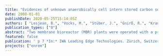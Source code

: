 ```yaml
---
title: "Evidences of unknown anaerobically cell intern stored carbon source used for enhanced post-denitrification"
date: 2008-01-01
publishDate: 2020-05-25T15:14:05Z
authors: [ "Lesjean, B.", "Vocks, M.", "Stüber, J.", "Gnirß, R.", "Kraume, M." ]
publication_types: ["0"]
abstract: "Two membrane bioreactor (MBR) plants were operated with a process which combines enhanced biological phosphorus removal (EBPR) and post-denitrification without external carbon dosing in the anoxic zone. An enhanced post-denitrification with denitrification rates (DNR) twice as high as the expected endogenous rate was observed. Batch tests revealed a linear correlation between the anaerobic acetate loading and the postDNR which is remarkable since the aerobic phase was located in-between the anaerobic and anoxic phase. An anaerobic build up of a carbon storage compound which can outlast the aerobic phase is postulated. Measurements showed that neither polyhydroxyalkanoates (PHAs) nor glycogen are used as carbon source for the enhanced post-denitrification. A carbon mass balance in the anaerobic phase strongly indicates the formation of a different so far unknown storage compound. This assumption is supported by literature data which show carbon recovery ratios of known storage compounds (PHAs and glycogen) in the anaerobic phase of EBPR systems often below 1 down to 0.3, in particular for trials performed with real wastewater. The potential of enhanced post-denitrification in conventional UCT systems is also demonstrated in full-scale non-MBR wastewater plants. When implemented in MBR process, enhanced nutrients elimination could be biologically achieved with 99% TP-removal and 90% TN-removal. A small full-scale unit is in operation in Berlin since March 2006 to demonstrate the process in real operation conditions with domestic wastewater."
featured: false
publication: ' p 7 *In:* IWA Leading Edge Technologies. Zürich, Switzerland. June 2-4, 2008'
projects: ["enrem"]
---
```


